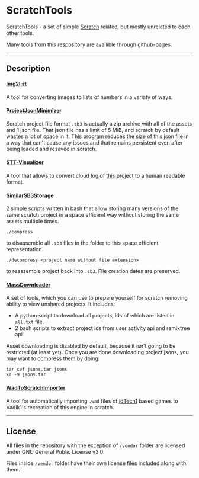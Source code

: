 # ScratchTools

ScratchTools - a set of simple [Scratch](https://en.wikipedia.org/wiki/Scratch_(programming_language)) related, but mostly unrelated to each other tools.

Many tools from this respository are availible through github-pages.

---

## Description

#### [Img2list](https://xeltalliv.github.io/ScratchTools/Img2list/)

A tool for converting images to lists of numbers in a variaty of ways.


#### [ProjectJsonMinimizer](https://xeltalliv.github.io/ScratchTools/ProjectJsonMinimizer/)

Scratch project file format `.sb3` is actually a zip archive with all of the assets and 1 json file.
That json file has a limit of 5 MiB, and scratch by default wastes a lot of space in it.
This program reduces the size of this json file in a way that can't cause any issues and that remains
persistent even after being loaded and resaved in scratch.


#### [STT-Visualizer](https://xeltalliv.github.io/ScratchTools/STT_Visualizer/)

A tool that allows to convert cloud log of [this](https://scratch.mit.edu/projects/555383076/) project to a human readable format.


#### [SimilarSB3Storage](https://github.com/Xeltalliv/ScratchTools/tree/main/SimilarSB3Storage)

2 simple scripts written in bash that allow storing many versions of the same scratch project in a
space efficient way without storing the same assets multiple times.

```
./compress
```
to disassemble all `.sb3` files in the folder to this space efficient representation.

``` 
./decompress <project name without file extension>
```
to reassemble project back into `.sb3`. File creation dates are preserved.


#### [MassDownloader](https://github.com/Xeltalliv/ScratchTools/tree/main/MassDownloader)

A set of tools, which you can use to prepare yourself for scratch removing ability to view unshared projects.
It includes:
- A python script to download all projects, ids of which are listed in `all.txt` file.
- 2 bash scripts to extract project ids from user activity api and remixtree api.

Asset downloading is disabled by default, because it isn't going to be restricted (at least yet).
Once you are done downloading project jsons, you may want to compress them by doing:
```
tar cvf jsons.tar jsons
xz -9 jsons.tar
```

#### [WadToScratchImporter](https://xeltalliv.github.io/ScratchTools/WadToScratchImporter/)

A tool for automatically importing `.wad` files of [idTech1](https://en.wikipedia.org/wiki/Doom_engine) based games to Vadik1's recreation of this engine in scratch.

---

## License

All files in the repository with the exception of `/vendor` folder are licensed under GNU General Public License v3.0.

Files inside `/vendor` folder have their own license files included along with them.